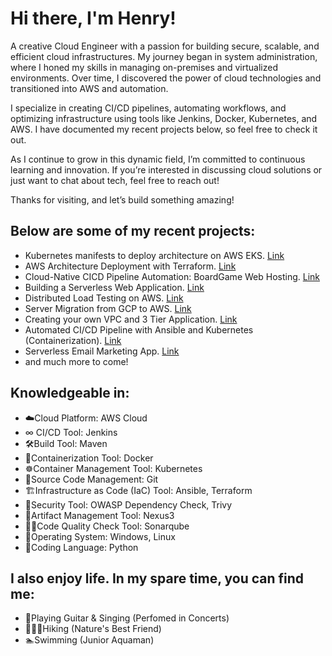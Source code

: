 Hi there, I'm Henry!
=============================================================================================================================

A creative Cloud Engineer with a passion for building secure, scalable, and efficient cloud infrastructures. My journey began in system administration, where I honed my skills in managing on-premises and virtualized environments. Over time, I discovered the power of cloud technologies and transitioned into AWS and automation.

I specialize in creating CI/CD pipelines, automating workflows, and optimizing infrastructure using tools like Jenkins, Docker, Kubernetes, and AWS. I have documented my recent projects below, so feel free to check it out.

As I continue to grow in this dynamic field, I’m committed to continuous learning and innovation. If you’re interested in discussing cloud solutions or just want to chat about tech, feel free to reach out!

Thanks for visiting, and let’s build something amazing!

## Below are some of my recent projects:

- Kubernetes manifests to deploy architecture on AWS EKS. [Link](https://github.com/HenryMark01/kubernetes-aws-eks)
- AWS Architecture Deployment with Terraform. [Link](https://github.com/HenryMark01/terraform-architecture-aws)
- Cloud-Native CICD Pipeline Automation: BoardGame Web Hosting. [Link](https://github.com/HenryMark01/Boardgame)
- Building a Serverless Web Application. [Link](https://github.com/HenryMark01/AWS-Projects/tree/main/Cloud%20Based%20e-book%20Delivery%20Solution)
- Distributed Load Testing on AWS. [Link](https://github.com/HenryMark01/distributed-load-testing-aws)
- Server Migration from GCP to AWS. [Link](https://github.com/HenryMark01/gcp-to-aws-cloud-migration)
- Creating your own VPC and 3 Tier Application. [Link](https://github.com/HenryMark01/Three-Tier-Application-on-AWS)
- Automated CI/CD Pipeline with Ansible and Kubernetes (Containerization). [Link](https://github.com/HenryMark01/kubernetes_project)
- Serverless Email Marketing App. [Link](https://github.com/HenryMark01/AWS-Projects/tree/main/Serverless%20Email%20Marketing%20App)
- and much more to come!

## Knowledgeable in: 
- ☁️Cloud Platform: AWS Cloud 
- ∞ CI/CD Tool: Jenkins 
- 🛠️Build Tool: Maven
- 🐳Containerization Tool: Docker 
- ☸Container Management Tool: Kubernetes
- 🦊Source Code Management: Git
- 🏗Infrastructure as Code (IaC) Tool: Ansible, Terraform 
- 🔐Security Tool: OWASP Dependency Check, Trivy
- 📜Artifact Management Tool: Nexus3
- 👨‍💻Code Quality Check Tool: Sonarqube
- 🐧Operating System: Windows, Linux 
- 🐍Coding Language: Python 

## I also enjoy life. In my spare time, you can find me:
- 🎸Playing Guitar & Singing (Perfomed in Concerts)
- 🧗🏻‍♀️Hiking (Nature's Best Friend)
- 🏊Swimming (Junior Aquaman)


